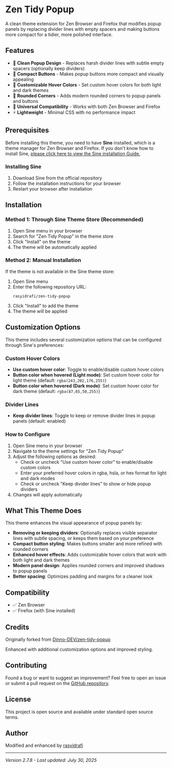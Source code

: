 # Zen Tidy Popup

A clean theme extension for Zen Browser and Firefox that modifies popup panels by replacing divider lines with empty spacers and making buttons more compact for a tidier, more polished interface.

## Features

- 🎨 **Clean Popup Design** - Replaces harsh divider lines with subtle empty spacers (optionally keep dividers)
- 📏 **Compact Buttons** - Makes popup buttons more compact and visually appealing
- 🌈 **Customizable Hover Colors** - Set custom hover colors for both light and dark themes
- 🎯 **Rounded Corners** - Adds modern rounded corners to popup panels and buttons
- 🔧 **Universal Compatibility** - Works with both Zen Browser and Firefox
- ⚡ **Lightweight** - Minimal CSS with no performance impact

## Prerequisites

Before installing this theme, you need to have **Sine** installed, which is a theme manager for Zen Browser and Firefox. If you don't know how to install Sine, [please click here to view the Sine installation Guide.](https://github.com/CosmoCreeper/Sine#%EF%B8%8F-installation)

### Installing Sine

1. Download Sine from the official repository
2. Follow the installation instructions for your browser
3. Restart your browser after installation

## Installation

### Method 1: Through Sine Theme Store (Recommended)

1. Open Sine menu in your browser
2. Search for "Zen Tidy Popup" in the theme store
3. Click "Install" on the theme
4. The theme will be automatically applied

### Method 2: Manual Installation

If the theme is not available in the Sine theme store:

1. Open Sine menu
2. Enter the following repository URL:
   ```
   rasyidrafi/zen-tidy-popup
   ```
3. Click "Install" to add the theme
4. The theme will be applied

## Customization Options

This theme includes several customization options that can be configured through Sine's preferences:

### Custom Hover Colors

- **Use custom hover color**: Toggle to enable/disable custom hover colors
- **Button color when hovered (Light mode)**: Set custom hover color for light theme (default: `rgba(243,202,176,255)`)
- **Button color when hovered (Dark mode)**: Set custom hover color for dark theme (default: `rgba(87,65,50,255)`)

### Divider Lines

- **Keep divider lines**: Toggle to keep or remove divider lines in popup panels (default: enabled)

### How to Configure

1. Open Sine menu in your browser
2. Navigate to the theme settings for "Zen Tidy Popup"
3. Adjust the following options as desired:
   - Check or uncheck "Use custom hover color" to enable/disable custom colors
   - Enter your preferred hover colors in rgba, hsla, or hex format for light and dark modes
   - Check or uncheck "Keep divider lines" to show or hide popup dividers
4. Changes will apply automatically

## What This Theme Does

This theme enhances the visual appearance of popup panels by:

- **Removing or keeping dividers**: Optionally replaces visible separator lines with subtle spacing, or keeps them based on your preference
- **Compact button styling**: Makes buttons smaller and more refined with rounded corners
- **Enhanced hover effects**: Adds customizable hover colors that work with both light and dark themes
- **Modern panel design**: Applies rounded corners and improved shadows to popup panels
- **Better spacing**: Optimizes padding and margins for a cleaner look

## Compatibility

- ✅ Zen Browser
- ✅ Firefox (with Sine installed)

## Credits

Originally forked from [Dinno-DEV/zen-tidy-popup](https://github.com/Dinno-DEV/zen-tidy-popup)

Enhanced with additional customization options and improved styling.

## Contributing

Found a bug or want to suggest an improvement? Feel free to open an issue or submit a pull request on the [GitHub repository](https://github.com/rasyidrafi/zen-tidy-popup/).

## License

This project is open source and available under standard open source terms.

## Author

Modified and enhanced by [rasyidrafi](https://github.com/rasyidrafi)

---

*Version 2.7.8 - Last updated: July 30, 2025*